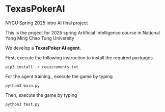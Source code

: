 # TexasPokerAI
NYCU Spring 2025 Intro AI final project

This is the project for 2025 spring Artificial Intelligence course in National Yang Ming Chao Tung University

We develop a **TexasPoker AI agent**.

First, execute the following instruction to install the required packages

```
pip3 install -r requirements.txt
```

For the agent training , execute the game by typing
```
python3 main.py
```

Then, execute the game by typing
```
python3 test.py
```